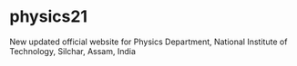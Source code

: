 # physics21
New updated official website for Physics Department, National Institute of Technology, Silchar, Assam, India
